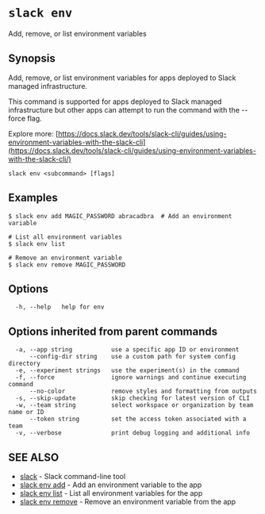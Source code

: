 # `slack env`

Add, remove, or list environment variables

## Synopsis

Add, remove, or list environment variables for apps deployed to Slack managed
infrastructure.

This command is supported for apps deployed to Slack managed infrastructure but
other apps can attempt to run the command with the --force flag.

Explore more: [https://docs.slack.dev/tools/slack-cli/guides/using-environment-variables-with-the-slack-cli](https://docs.slack.dev/tools/slack-cli/guides/using-environment-variables-with-the-slack-cli/)

```
slack env <subcommand> [flags]
```

## Examples

```
$ slack env add MAGIC_PASSWORD abracadbra  # Add an environment variable

# List all environment variables
$ slack env list

# Remove an environment variable
$ slack env remove MAGIC_PASSWORD
```

## Options

```
  -h, --help   help for env
```

## Options inherited from parent commands

```
  -a, --app string           use a specific app ID or environment
      --config-dir string    use a custom path for system config directory
  -e, --experiment strings   use the experiment(s) in the command
  -f, --force                ignore warnings and continue executing command
      --no-color             remove styles and formatting from outputs
  -s, --skip-update          skip checking for latest version of CLI
  -w, --team string          select workspace or organization by team name or ID
      --token string         set the access token associated with a team
  -v, --verbose              print debug logging and additional info
```

## SEE ALSO

* [slack](slack)	 - Slack command-line tool
* [slack env add](slack_env_add)	 - Add an environment variable to the app
* [slack env list](slack_env_list)	 - List all environment variables for the app
* [slack env remove](slack_env_remove)	 - Remove an environment variable from the app


